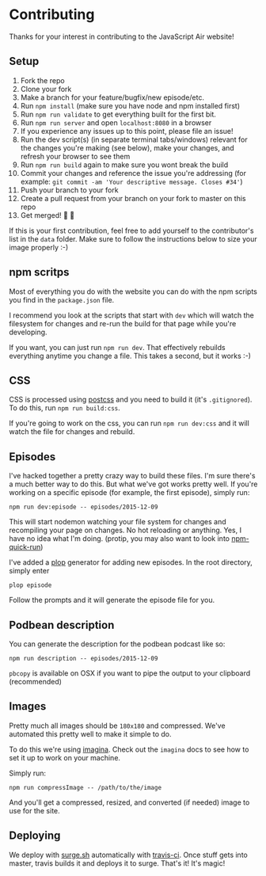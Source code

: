 # Contributing

Thanks for your interest in contributing to the JavaScript Air website!

## Setup

1. Fork the repo
2. Clone your fork
3. Make a branch for your feature/bugfix/new episode/etc.
4. Run `npm install` (make sure you have node and npm installed first)
5. Run `npm run validate` to get everything built for the first bit.
6. Run `npm run server` and open `localhost:8080` in a browser
7. If you experience any issues up to this point, please file an issue!
8. Run the dev script(s) (in separate terminal tabs/windows) relevant for the changes you're making (see below), make your changes, and refresh your browser to see them
9. Run `npm run build` again to make sure you wont break the build
10. Commit your changes and reference the issue you're addressing (for example: `git commit -am 'Your descriptive message. Closes #34'`)
11. Push your branch to your fork
12. Create a pull request from your branch on your fork to master on this repo
13. Get merged! 🎉 🎊

If this is your first contribution, feel free to add yourself to the contributor's list in the `data` folder.
Make sure to follow the instructions below to size your image properly :-)

## npm scritps

Most of everything you do with the website you can do with the npm scripts you find in the `package.json` file.

I recommend you look at the scripts that start with `dev` which will watch the filesystem for changes and re-run the build for that page while you're developing.

If you want, you can just run `npm run dev`. That effectively rebuilds everything anytime you change a file. This takes a second, but it works :-)

## CSS

CSS is processed using [postcss](https://github.com/postcss/postcss) and you need to build it (it's `.gitignored`). To do this, run `npm run build:css`.

If you're going to work on the css, you can run `npm run dev:css` and it will watch the file for changes and rebuild.

## Episodes

I've hacked together a pretty crazy way to build these files. I'm sure
there's a much better way to do this. But what we've got works pretty
well. If you're working on a specific episode (for example, the first
episode), simply run:

```
npm run dev:episode -- episodes/2015-12-09
```

This will start nodemon watching your file system for changes and
recompiling your page on changes. No hot reloading or anything. Yes, I
have no idea what I'm doing. (protip, you may also want to look into [npm-quick-run](npm.im/npm-quick-run))

I've added a [plop](http://npm.im/plop) generator for adding new
episodes. In the root directory, simply enter

```
plop episode
```

Follow the prompts and it will generate the episode file for you.

## Podbean description

You can generate the description for the podbean podcast like so:

```
npm run description -- episodes/2015-12-09
```

`pbcopy` is available on OSX if you want to pipe the output to your
clipboard (recommended)

## Images

Pretty much all images should be `180x180` and compressed. We've automated this pretty well to make it simple to do.

To do this we're using [imagina](http://npm.im/imagina). Check out the `imagina` docs to see how to set it up to work on your machine.

Simply run:

```
npm run compressImage -- /path/to/the/image
```

And you'll get a compressed, resized, and converted (if needed) image to use for the site.

## Deploying

We deploy with [surge.sh](https://surge.sh) automatically with
[travis-ci](https://travis-ci.org/javascriptair/site). Once stuff gets
into master, travis builds it and deploys it to surge. That's it! It's
magic!


